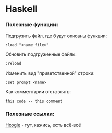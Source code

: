 # Haskell

### Полезные функции:

Подгрузить файл, где будут описаны функции:
```
:load "<name_file>"
```

Обновить подгруженные файлы:
```
:reload
```

Изменить вид "приветственной" строки:
```
:set prompt <name>
```

Как комментарии отставлять:

```
this code -- this comment
```

### Полезные ссылки:

[Hoogle](https://hoogle.haskell.org/) - тут, кажись, есть всё-всё
